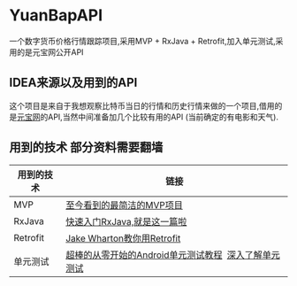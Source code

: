 # YuanBapAPI
一个数字货币价格行情跟踪项目,采用MVP + RxJava + Retrofit,加入单元测试,采用的是元宝网公开API

## IDEA来源以及用到的API
这个项目是来自于我想观察比特币当日的行情和历史行情来做的一个项目,借用的是[元宝网](https://www.yuanbao.com/coins)的API,当然中间准备加几个比较有用的API
(当前确定的有电影和天气).

## 用到的技术    **部分资料需要翻墙**

用到的技术 | 链接
------------ | -------------
MVP | [至今看到的最简洁的MVP项目](https://github.com/liuling07/SimpleNews)
RxJava | [快速入门RxJava,就是这一篇啦](http://blog.csdn.net/lzyzsd/article/details/41833541)
Retrofit | [Jake Wharton教你用Retrofit](https://www.youtube.com/watch?v=KIAoQbAu3eA&t=1521s)
单元测试 | [超棒的从零开始的Android单元测试教程](https://segmentfault.com/u/chriszou)  [深入了解单元测试](http://www.jianshu.com/u/0ef3dc77079c)




